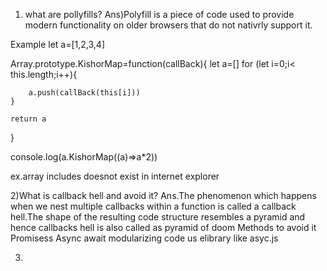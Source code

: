 1)  what are pollyfills?
Ans)Polyfill is a piece of code used to provide modern functionality on older browsers that do not nativrly support it.

Example 
let a=[1,2,3,4]

Array.prototype.KishorMap=function(callBack){
    let a=[]
    for (let i=0;i< this.length;i++){
       
        a.push(callBack(this[i]))
    }
    
    return a
}


console.log(a.KishorMap((a)=>a*2))

ex.array includes doesnot exist in internet explorer


2)What is callback hell and avoid it?
Ans.The phenomenon which happens when we nest multiple callbacks within a function is called a callback hell.The shape of the resulting code structure resembles a pyramid and hence callbacks hell is also called as pyramid of doom
 Methods to avoid it
 Promisess
 Async await
modularizing code
us elibrary like asyc.js

3.
